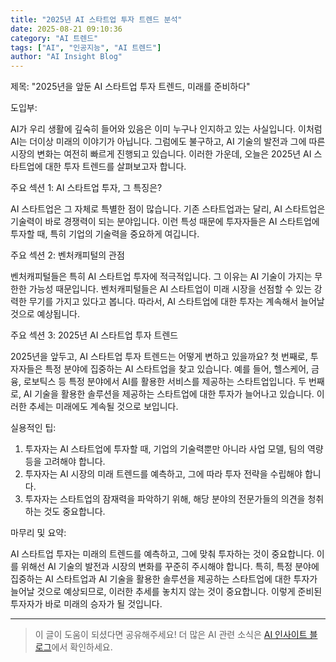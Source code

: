 ```yaml
---
title: "2025년 AI 스타트업 투자 트렌드 분석"
date: 2025-08-21 09:10:36
category: "AI 트렌드"
tags: ["AI", "인공지능", "AI 트렌드"]
author: "AI Insight Blog"
---
```


제목: "2025년을 앞둔 AI 스타트업 투자 트렌드, 미래를 준비하다"

도입부:

AI가 우리 생활에 깊숙히 들어와 있음은 이미 누구나 인지하고 있는 사실입니다. 이처럼 AI는 더이상 미래의 이야기가 아닙니다. 그럼에도 불구하고, AI 기술의 발전과 그에 따른 시장의 변화는 여전히 빠르게 진행되고 있습니다. 이러한 가운데, 오늘은 2025년 AI 스타트업에 대한 투자 트렌드를 살펴보고자 합니다.

주요 섹션 1: AI 스타트업 투자, 그 특징은?

AI 스타트업은 그 자체로 특별한 점이 많습니다. 기존 스타트업과는 달리, AI 스타트업은 기술력이 바로 경쟁력이 되는 분야입니다. 이런 특성 때문에 투자자들은 AI 스타트업에 투자할 때, 특히 기업의 기술력을 중요하게 여깁니다. 

주요 섹션 2: 벤처캐피털의 관점

벤처캐피털들은 특히 AI 스타트업 투자에 적극적입니다. 그 이유는 AI 기술이 가지는 무한한 가능성 때문입니다. 벤처캐피털들은 AI 스타트업이 미래 시장을 선점할 수 있는 강력한 무기를 가지고 있다고 봅니다. 따라서, AI 스타트업에 대한 투자는 계속해서 늘어날 것으로 예상됩니다.

주요 섹션 3: 2025년 AI 스타트업 투자 트렌드

2025년을 앞두고, AI 스타트업 투자 트렌드는 어떻게 변하고 있을까요? 첫 번째로, 투자자들은 특정 분야에 집중하는 AI 스타트업을 찾고 있습니다. 예를 들어, 헬스케어, 금융, 로보틱스 등 특정 분야에서 AI를 활용한 서비스를 제공하는 스타트업입니다. 두 번째로, AI 기술을 활용한 솔루션을 제공하는 스타트업에 대한 투자가 늘어나고 있습니다. 이러한 추세는 미래에도 계속될 것으로 보입니다.

실용적인 팁:

1. 투자자는 AI 스타트업에 투자할 때, 기업의 기술력뿐만 아니라 사업 모델, 팀의 역량 등을 고려해야 합니다. 
2. 투자자는 AI 시장의 미래 트렌드를 예측하고, 그에 따라 투자 전략을 수립해야 합니다.
3. 투자자는 스타트업의 잠재력을 파악하기 위해, 해당 분야의 전문가들의 의견을 청취하는 것도 중요합니다.

마무리 및 요약:

AI 스타트업 투자는 미래의 트렌드를 예측하고, 그에 맞춰 투자하는 것이 중요합니다. 이를 위해선 AI 기술의 발전과 시장의 변화를 꾸준히 주시해야 합니다. 특히, 특정 분야에 집중하는 AI 스타트업과 AI 기술을 활용한 솔루션을 제공하는 스타트업에 대한 투자가 늘어날 것으로 예상되므로, 이러한 추세를 놓치지 않는 것이 중요합니다. 이렇게 준비된 투자자가 바로 미래의 승자가 될 것입니다.

---

> 이 글이 도움이 되셨다면 공유해주세요! 
> 더 많은 AI 관련 소식은 [AI 인사이트 블로그](https://tonyhwang1004.github.io/ai-insight-blog)에서 확인하세요.
